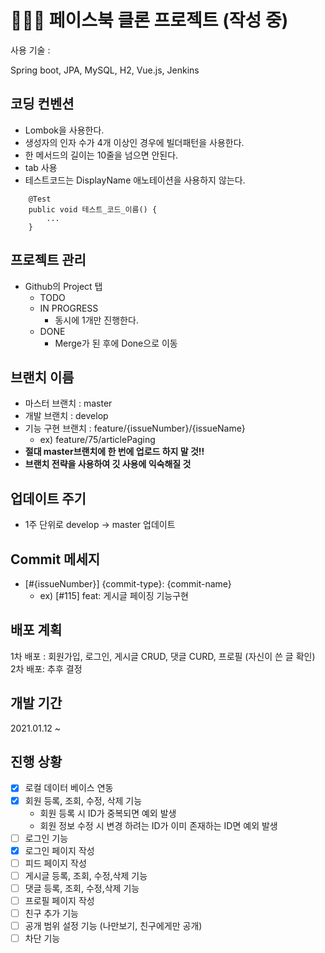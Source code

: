 # 👨🏻‍💻 페이스북 클론 프로젝트 (작성 중)

사용 기술 : 

Spring boot, JPA, MySQL, H2, Vue.js, Jenkins


## 코딩 컨벤션

- Lombok을 사용한다.
- 생성자의 인자 수가 4개 이상인 경우에 빌더패턴을 사용한다.
- 한 메서드의 길이는 10줄을 넘으면 안된다.
- tab 사용
- 테스트코드는 DisplayName 애노테이션을 사용하지 않는다.

```
    @Test
    public void 테스트_코드_이름() {
        ...
    }
```


## 프로젝트 관리

- Github의 Project 탭
    - TODO
    - IN PROGRESS
        - 동시에 1개만 진행한다.
    - DONE
        - Merge가 된 후에 Done으로 이동
        

## 브랜치 이름

- 마스터 브랜치 : master
- 개발 브랜치 : develop
- 기능 구현 브랜치 : feature/{issueNumber}/{issueName}
    - ex) feature/75/articlePaging
- **절대 master브랜치에 한 번에 업로드 하지 말 것!!**
- **브랜치 전략을 사용하여 깃 사용에 익숙해질 것**
    
    
## 업데이트 주기
- 1주 단위로 develop -> master 업데이트


## Commit 메세지

- [#{issueNumber}] {commit-type}: {commit-name}
    - ex) [#115] feat: 게시글 페이징 기능구현


## 배포 계획
1차 배포 : 회원가입, 로그인, 게시글 CRUD, 댓글 CURD, 프로필 (자신이 쓴 글 확인)  
2차 배포: 추후 결정


## 개발 기간
2021.01.12 ~ 


## 진행 상황
- [x] 로컬 데이터 베이스 연동
- [x] 회원 등록, 조회, 수정, 삭제 기능
    - 회원 등록 시 ID가 중복되면 예외 발생
    - 회원 정보 수정 시 변경 하려는 ID가 이미 존재하는 ID면 예외 발생
- [ ] 로그인 기능
- [x] 로그인 페이지 작성
- [ ] 피드 페이지 작성
- [ ] 게시글 등록, 조회, 수정,삭제 기능
- [ ] 댓글 등록, 조회, 수정,삭제 기능
- [ ] 프로필 페이지 작성
- [ ] 친구 추가 기능
- [ ] 공개 범위 설정 기능 (나만보기, 친구에게만 공개)
- [ ] 차단 기능
